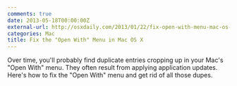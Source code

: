 ```yaml
---
comments: true
date: 2013-05-18T00:00:00Z
external-url: http://osxdaily.com/2013/01/22/fix-open-with-menu-mac-os-x/
categories: Mac
title: Fix the "Open With" Menu in Mac OS X
---
```


Over time, you'll probably find duplicate entries cropping up in your Mac's
"Open With" menu.  They often result from applying application updates.
Here's how to fix the "Open With" menu and get rid of all those dupes.
